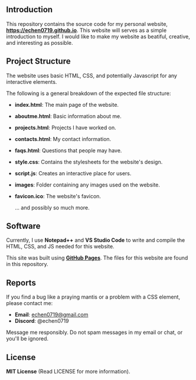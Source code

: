 ## Introduction

This repository contains the source code for my personal website, **https://echen0719.github.io**. This website will serves as a simple introduction to myself. I would like to make my website as beatiful, creative, and interesting as possible.

## Project Structure

The website uses basic HTML, CSS, and potentially Javascript for any interactive elements.

The following is a general breakdown of the expected file structure:

* **index.html**: The main page of the website.
* **aboutme.html**: Basic information about me.
* **projects.html**: Projects I have worked on.
* **contacts.html**: My contact information.
* **faqs.html**: Questions that people may have.

* **style.css**: Contains the stylesheets for the website's design.

* **script.js**: Creates an interactive place for users.

* **images**: Folder containing any images used on the website.

* **favicon.ico**: The website's favicon.

  ... and possibly so much more.

## Software

Currently, I use **Notepad++** and **VS Studio Code** to write and compile the HTML, CSS, and JS needed for this website.

This site was built using [**GitHub Pages**](https://pages.github.com/). The files for this website are found in this repository.

## Reports

If you find a bug like a praying mantis or a problem with a CSS element, please contact me: 

* **Email**: echen0719@gmail.com
* **Discord**: @echen0719

Message me responsibly. Do not spam messages in my email or chat, or you'll be ignored.

## License

**MIT License** (Read LICENSE for more information).
